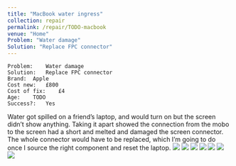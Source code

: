```yaml
---
title: "MacBook water ingress"
collection: repair
permalink: /repair/TODO-macbook
venue: "Home"
Problem: "Water damage"
Solution: "Replace FPC connector"
---
```

```
Problem:    Water damage 
Solution:   Replace FPC connector 
Brand:  Apple 
Cost new:   £800 
Cost of fix:    £4 
Age:    TODO 
Success?:   Yes 
```
Water got spilled on a friend’s laptop, and would turn on but the screen didn’t show anything. Taking it apart showed the connection from the mobo to the screen had a short and melted and damaged the screen connector. The whole connector would have to be replaced, which I’m going to do once I source the right component and reset the laptop.
![](/images/repair_cafe/macbook/macbook_3.jpg)
![](/images/repair_cafe/macbook/macbook_2.jpg)
![](/images/repair_cafe/macbook/macbook_4.jpg)
![](/images/repair_cafe/macbook/macbook_6.jpg)
![](/images/repair_cafe/macbook/macbook_5.jpg)
![](/images/repair_cafe/macbook/macbook_7.jpg)
![](/images/repair_cafe/macbook/macbook_1.jpg)
